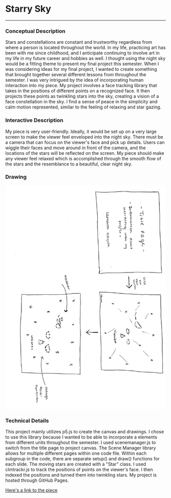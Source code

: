 # Starry Sky
------

### Conceptual Description
Stars and constellations are constant and trustworthy regardless from where a person is located throughout the world.  In my life, practicing art has been with me since childhood, and I anticipate continuing to involve art in my life in my future career and hobbies as well.  I thought using the night sky would be a fitting theme to present my final project this semester.  When I was considering ideas for my final project, I wanted to create something that brought together several different lessons from throughout the semester.  I was very intrigued by the idea of incorporating human interaction into my piece.  My project involves a face tracking library that takes in the positions of different points on a recognized face.  It then projects these points as twinkling stars into the sky, creating a vision of a face constellation in the sky.  I find a sense of peace in the simplicity and calm motion represented, similar to the feeling of relaxing and star gazing.


### Interactive Description
My piece is very user-friendly.  Ideally, it would be set up on a very large screen to make the viewer feel enveloped into the night sky.  There must be a camera that can focus on the viewer's face and pick up details.  Users can wiggle their faces and move around in front of the camera, and the locations of the stars will be reflected on the screen.  My piece should make any viewer feel relaxed which is accomplished through the smooth flow of the stars and the resemblance to a beautiful, clear night sky.

### Drawing
![Sketch](assets/sketch.jpg?raw=true "Sketch")


### Technical Details
This project mainly utilizes p5.js to create the canvas and drawings.  I chose to use this library because I wanted to be able to incorporate a elements from different units throughout the semester.  I used scenemanager.js to switch from the title page to project canvas.  The Scene Manager library allows for multiple different pages within one code file.  Within each subgroup in the code, there are separate setup() and draw() functions for each slide.  The moving stars are created with a "Star" class.  I used clmtrackr.js to track the positions of points on the viewer's face.  I then indexed the positions and turned them into twinkling stars.  My project is hosted through GitHub Pages.

[Here's a link to the piece](https://cydayton.github.io/finalproject/)
